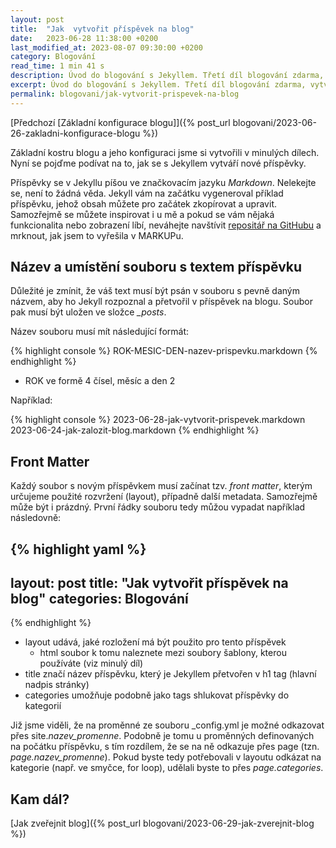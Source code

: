 ```yaml
---
layout: post
title:  "Jak  vytvořit příspěvek na blog"
date:   2023-06-28 11:38:00 +0200
last_modified_at: 2023-08-07 09:30:00 +0200
category: Blogování
read_time: 1 min 41 s
description: Úvod do blogování s Jekyllem. Třetí díl blogování zdarma, vytvoření příspěvku.
excerpt: Úvod do blogování s Jekyllem. Třetí díl blogování zdarma, vytvoření příspěvku.
permalink: blogovani/jak-vytvorit-prispevek-na-blog
---
```


[Předchozí [Základní konfigurace blogu]]({% post_url blogovani/2023-06-26-zakladni-konfigurace-blogu %})

Základní kostru blogu a jeho konfiguraci jsme si vytvořili v minulých dílech. Nyní se pojďme podívat na to, jak se s Jekyllem vytváří nové příspěvky.

Příspěvky se v Jekyllu píšou ve značkovacím jazyku *Markdown*. Nelekejte se, není to žádná věda. Jekyll vám na začátku vygeneroval příklad příspěvku, jehož obsah můžete pro začátek zkopírovat a upravit. Samozřejmě se můžete inspirovat i u mě a pokud se vám nějaká funkcionalita nebo zobrazení líbí, neváhejte navštívit [repositář na GitHubu](https://github.com/wild-karoline/wild-karoline.github.io) a mrknout, jak jsem to vyřešila v MARKUPu.

## Název a umístění souboru s textem příspěvku

Důležité je zmínit, že váš text musí být psán v souboru s pevně daným názvem, aby ho Jekyll rozpoznal a přetvořil v příspěvek na blogu. Soubor pak musí být uložen ve složce *_posts*.

Název souboru musí mít následující formát:

{% highlight console %}
ROK-MESIC-DEN-nazev-prispevku.markdown
{% endhighlight %}

- ROK ve formě 4 čísel, měsíc a den 2

Například:

{% highlight console %}
2023-06-28-jak-vytvorit-prispevek.markdown
2023-06-24-jak-zalozit-blog.markdown
{% endhighlight %}

## Front Matter

Každý soubor s novým příspěvkem musí začínat tzv. *front matter*, kterým určujeme použité rozvržení (layout), případně další metadata. Samozřejmě může být i prázdný. První řádky souboru tedy můžou vypadat například následovně:

{% highlight yaml %}
---
layout: post
title:  "Jak  vytvořit příspěvek na blog"
categories: Blogování
---
{% endhighlight %}

- layout udává, jaké rozložení má být použito pro tento příspěvek
  - html soubor k tomu naleznete mezi soubory šablony, kterou používáte (viz minulý díl)
- title značí název příspěvku, který je Jekyllem přetvořen v h1 tag (hlavní nadpis stránky)
- categories umožňuje podobně jako tags shlukovat příspěvky do kategorií

Již jsme viděli, že na proměnné ze souboru _config.yml je možné odkazovat přes site.*nazev_promenne*. Podobně je tomu u proměnných definovaných na počátku příspěvku, s tím rozdílem, že se na ně odkazuje přes page (tzn. *page.nazev_promenne*). Pokud byste tedy potřebovali v layoutu odkázat na kategorie (např. ve smyčce, for loop), udělali byste to přes *page.categories*.

## Kam dál?

[Jak zveřejnit blog]({% post_url blogovani/2023-06-29-jak-zverejnit-blog %})
